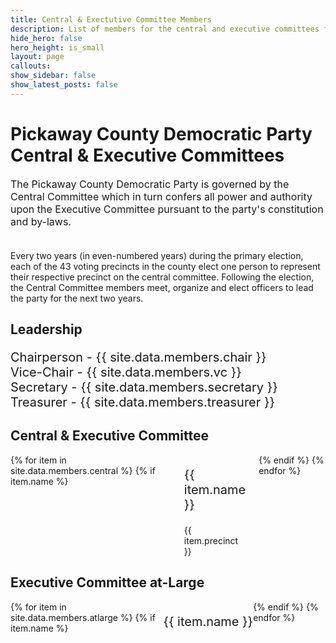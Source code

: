 ```yaml
---
title: Central & Exectutive Committee Members
description: List of members for the central and executive committees for the Pickaway County Democratic Party
hide_hero: false
hero_height: is_small
layout: page
callouts: 
show_sidebar: false
show_latest_posts: false
---
```

<style>
.grid-container {
  display: grid;
  grid-template-columns: auto auto auto auto;
}
.columns {
  gap: 3rem;
}
</style>
<h1>Pickaway County Democratic Party<br>Central & Executive Committees</h1>
<p style="font-size:16px">The Pickaway County Democratic Party is governed by the Central Committee which in turn confers all power and authority upon the Executive Committee pursuant to the party's constitution and by-laws.<br><br>

Every two years (in even-numbered years) during the primary election, each of the 43 voting precincts in the county elect one person to represent their respective precinct on the central committee.  Following the election, the Central Committee members meet, organize and elect officers to lead the party for the next two years.</p>

<h2>Leadership</h2>
<p style="font-size:20px">Chairperson - {{ site.data.members.chair }}<br>
Vice-Chair - {{ site.data.members.vc }}<br>
Secretary - {{ site.data.members.secretary }}<br>
Treasurer - {{ site.data.members.treasurer }}<br>
</p>

<h2>Central & Executive Committee</h2>
<div class="columns is-multiline">
{% for item in site.data.members.central %}
  {% if item.name %}
    <div class="is-one-quarter">
    <p style="font-size:20px">{{ item.name }}</p>
    {{ item.precinct }}
    </div>
  {% endif %}
{% endfor %}
</div>


<h2>Executive Committee at-Large</h2>
<div class="grid-container">
{% for item in site.data.members.atlarge %}
  {% if item.name %}
    <div class="block">
    <p style="font-size:20px">{{ item.name }}</p>
    </div>
  {% endif %}
{% endfor %}
</div>
